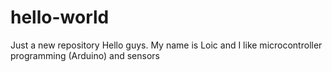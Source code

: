 # hello-world
Just a new repository
Hello guys.
My name is Loic and I like microcontroller programming (Arduino)  and sensors
